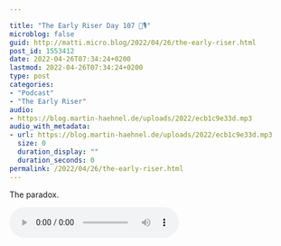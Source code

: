 ```yaml
---

title: "The Early Riser Day 107 🌅🎙"
microblog: false
guid: http://matti.micro.blog/2022/04/26/the-early-riser.html
post_id: 1553412
date: 2022-04-26T07:34:24+0200
lastmod: 2022-04-26T07:34:24+0200
type: post
categories:
- "Podcast"
- "The Early Riser"
audio:
- https://blog.martin-haehnel.de/uploads/2022/ecb1c9e33d.mp3
audio_with_metadata:
- url: https://blog.martin-haehnel.de/uploads/2022/ecb1c9e33d.mp3
  size: 0
  duration_display: ""
  duration_seconds: 0
permalink: /2022/04/26/the-early-riser.html
---
```

The paradox.

<audio controls="controls" src="https://blog.martin-haehnel.de/uploads/2022/ecb1c9e33d.mp3" preload="metadata" />
